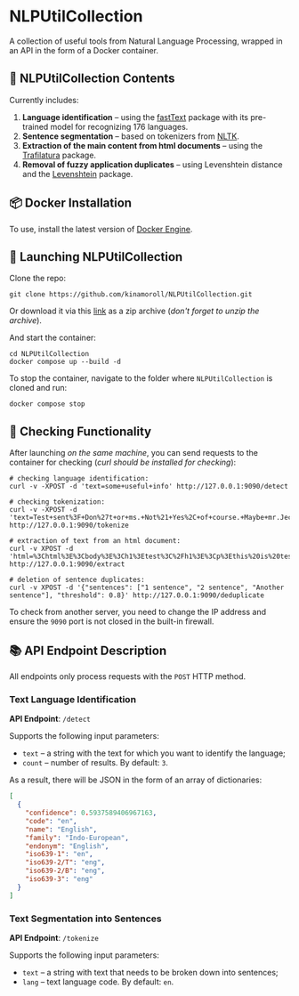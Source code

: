 
# NLPUtilCollection

A collection of useful tools from Natural Language Processing, wrapped in an API in the form of a Docker container.

## 📖 NLPUtilCollection Contents

Currently includes:
1. **Language identification** – using the [fastText](https://fasttext.cc/) package with its pre-trained model for recognizing 176 languages.
2. **Sentence segmentation** – based on tokenizers from [NLTK](https://www.nltk.org/).
3. **Extraction of the main content from html documents** – using the [Trafilatura](https://trafilatura.readthedocs.io/) package.
4. **Removal of fuzzy application duplicates** – using Levenshtein distance and the [Levenshtein](https://maxbachmann.github.io/Levenshtein/) package.

## 📦 Docker Installation

To use, install the latest version of [Docker Engine](https://docs.docker.com/engine/install/).

## 🚀 Launching NLPUtilCollection

Clone the repo:
```shell
git clone https://github.com/kinamoroll/NLPUtilCollection.git
```

Or download it via this [link](https://github.com/kinamoroll/NLPUtilCollection/archive/refs/heads/main.zip) as a zip archive (_don't forget to unzip the archive_).

And start the container:
```shell
cd NLPUtilCollection
docker compose up --build -d
```

To stop the container, navigate to the folder where `NLPUtilCollection` is cloned and run:
```shell
docker compose stop
```

## 🚦 Checking Functionality

After launching _on the same machine_, you can send requests to the container for checking (_curl should be installed for checking_):
```shell
# checking language identification:
curl -v -XPOST -d 'text=some+useful+info' http://127.0.0.1:9090/detect

# checking tokenization:
curl -v -XPOST -d 'text=Test+sent%3F+Don%27t+or+ms.+Not%21+Yes%2C+of+course.+Maybe+mr.Jeck+and+band.&lang=en' http://127.0.0.1:9090/tokenize

# extraction of text from an html document:
curl -v XPOST -d 'html=%3Chtml%3E%3Cbody%3E%3Ch1%3Etest%3C%2Fh1%3E%3Cp%3Ethis%20is%20test%3C%2Fp%3E%3C%2Fbody%3E%3C%2Fhtml%3E' http://127.0.0.1:9090/extract

# deletion of sentence duplicates:
curl -v XPOST -d '{"sentences": ["1 sentence", "2 sentence", "Another sentence"], "threshold": 0.8}' http://127.0.0.1:9090/deduplicate
```

To check from another server, you need to change the IP address and ensure the `9090` port is not closed in the built-in firewall.

## 📚 API Endpoint Description

All endpoints only process requests with the `POST` HTTP method.

### Text Language Identification

**API Endpoint**: `/detect`

Supports the following input parameters:
- `text` – a string with the text for which you want to identify the language;
- `count` – number of results. By default: `3`.

As a result, there will be JSON in the form of an array of dictionaries:
```json
[
  {
    "confidence": 0.5937589406967163,
    "code": "en",
    "name": "English",
    "family": "Indo-European",
    "endonym": "English",
    "iso639-1": "en",
    "iso639-2/T": "eng",
    "iso639-2/B": "eng",
    "iso639-3": "eng"
  }
]
```

### Text Segmentation into Sentences

**API Endpoint**: `/tokenize`

Supports the following input parameters:
- `text` – a string with text that needs to be broken down into sentences;
- `lang` – text language code. By default: `en`.